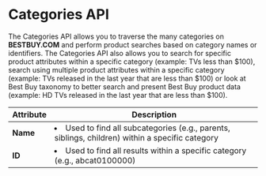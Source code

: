 # Categories API

The Categories API allows you to traverse the many categories on **BESTBUY.COM** and perform product searches based on category names or identifiers. The Categories API also allows you to search for specific product attributes within a specific category (example: TVs less than $100), search using multiple product attributes within a specific category (example: TVs released in the last year that are less than $100) or look at Best Buy taxonomy to better search and present Best Buy product data (example: HD TVs released in the last year that are less than $100).

Attribute | Description
--------- | -----------
**Name** | <li>Used to find all subcategories (e.g., parents, siblings, children) within a specific category</li>
**ID** | <li>Used to find all results within a specific category (e.g., abcat0100000)</li>
